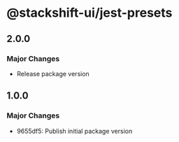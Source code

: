 # @stackshift-ui/jest-presets

## 2.0.0

### Major Changes

- Release package version

## 1.0.0

### Major Changes

- 9655df5: Publish initial package version

